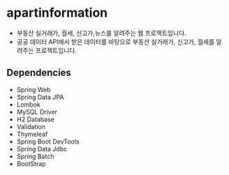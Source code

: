# apartinformation
+ 부동산 실거래가, 월세, 신고가,뉴스를 알려주는 웹 프로젝트입니다.
+ 공공 데이터 API에서 받은 데이터를 바탕으로 부동산 실거래가, 신고가, 월세를 알려주는 프로젝트입니다. 

## Dependencies
+ Spring Web
+ Spring Data JPA
+ Lombok
+ MySQL Driver
+ H2 Database
+ Validation
+ Thymeleaf
+ Spring Boot DevTools
+ Spring Data Jdbc
+ Spring Batch
+ BootStrap

